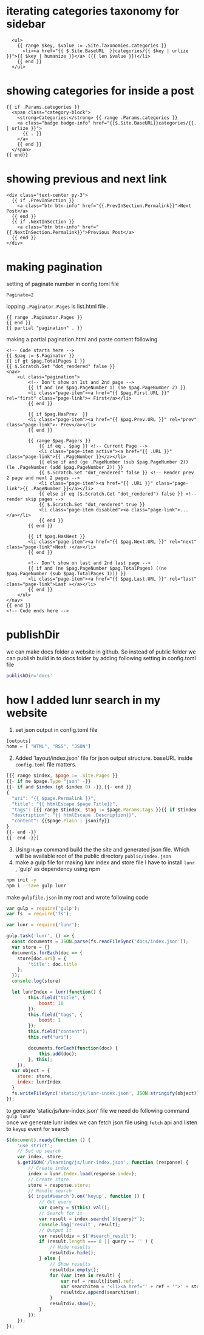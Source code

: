 # iterating categories taxonomy for sidebar

~~~go-html-template
  <ul>
    {{ range $key, $value := .Site.Taxonomies.categories }}
      <li><a href="{{ $.Site.BaseURL  }}categories/{{ $key | urlize  }}">{{ $key | humanize }}</a> ({{ len $value }})</li>
    {{ end }}
  </ul>
~~~

# showing categories for inside a post

~~~go-html-template
{{ if .Params.categories }}
  <span class="category-block">
    <strong>Categories:</strong> {{ range .Params.categories }}
    <a class="badge badge-info" href="{{$.Site.BaseURL}}categories/{{. | urlize }}">
      {{ . }}
    </a>
    {{ end }}
  </span>
{{ end}}
~~~

# showing previous and next link

~~~go-html-template
<div class="text-center py-3">
  {{ if .PrevInSection }}
    <a class="btn btn-info" href="{{.PrevInSection.Permalink}}">Next Post</a>
  {{ end }}
  {{ if .NextInSection }}
    <a class="btn btn-info" href="{{.NextInSection.Permalink}}">Previous Post</a>
  {{ end }}
</div>
~~~

# making pagination 
setting of paginate number in config.toml file 
~~~go-html-template
Paginate=2
~~~    

lopping `.Paginator.Pages` is list.html file .     

~~~go-html-template
{{ range .Paginator.Pages }}
{{ end }}
{{ partial "pagination" . }}
~~~    

making a partial pagination.html and paste content following          
~~~go-html-template
<!-- Code starts here -->
{{ $pag := $.Paginator }}
{{ if gt $pag.TotalPages 1 }}
{{ $.Scratch.Set "dot_rendered" false }}
<nav>
    <ul class="pagination">
        <!-- Don't show on 1st and 2nd page -->
        {{ if and (ne $pag.PageNumber 1) (ne $pag.PageNumber 2) }}
        <li class="page-item"><a href="{{ $pag.First.URL }}" rel="first" class="page-link">« First</a></li>
        {{ end }}

        {{ if $pag.HasPrev  }}
        <li class="page-item"><a href="{{ $pag.Prev.URL }}" rel="prev" class="page-link">‹ Prev</a></li>
        {{ end }}

        {{ range $pag.Pagers }}
            {{ if eq . $pag }} <!-- Current Page -->
            <li class="page-item active"><a href="{{ .URL }}" class="page-link">{{ .PageNumber }}</a></li>
            {{ else if and (ge .PageNumber (sub $pag.PageNumber 2)) (le .PageNumber (add $pag.PageNumber 2)) }}
            {{ $.Scratch.Set "dot_rendered" false }} <!-- Render prev 2 page and next 2 pages -->
            <li class="page-item"><a href="{{ .URL }}" class="page-link">{{ .PageNumber }}</a></li>
            {{ else if eq ($.Scratch.Get "dot_rendered") false }} <!-- render skip pages -->
            {{ $.Scratch.Set "dot_rendered" true }}
            <li class="page-item disabled"><a class="page-link">...</a></li>
            {{ end }}
        {{ end }}

        {{ if $pag.HasNext }}
        <li class="page-item"><a href="{{ $pag.Next.URL }}" rel="next" class="page-link">Next ›</a></li>
        {{ end }}

        <!-- Don't show on last and 2nd last page -->
        {{ if and (ne $pag.PageNumber $pag.TotalPages) ((ne $pag.PageNumber (sub $pag.TotalPages 1))) }}
        <li class="page-item"><a href="{{ $pag.Last.URL }}" rel="last" class="page-link">Last »</a></li>
        {{ end }}
    </ul>
</nav>
{{ end }}
<!-- Code ends here -->
~~~    

# publishDir 
we can make docs folder a website in github. So instead of public folder we can publish build in to docs folder by adding following setting in config.toml file 
~~~bash
publishDir='docs'
~~~

# how I added lunr search in my website 

1. set json output in config.toml file 
~~~js
[outputs]
home = [ "HTML", "RSS", "JSON"]
~~~

2. Added 'layout/index.json' file for json output structure. baseURL inside `config.toml` file matters.    

~~~js
[{{ range $index, $page := .Site.Pages }}
{{- if ne $page.Type "json" -}}
{{- if and $index (gt $index 0) -}},{{- end }}
{
  "uri": "{{ $page.Permalink }}",
  "title": "{{ htmlEscape $page.Title}}",
  "tags": [{{ range $tindex, $tag := $page.Params.tags }}{{ if $tindex }}, {{ end }}"{{ $tag| htmlEscape }}"{{ end }}],
  "description": "{{ htmlEscape .Description}}",
  "content": {{$page.Plain | jsonify}}
}
{{- end -}}
{{- end -}}]
~~~

3. Using `Hugo` command build the the site and generated json file. Which will be available root of the public directory `public/index.json`
4. make a gulp file for making lunr index and store file 
I have to install `lunr` , 'gulp' as dependency using npm  
~~~bash
npm init -y
npm i --save gulp lunr
~~~

make `gulpfile.json`  in my root and wrote following code 

~~~js
var gulp = require('gulp');
var fs  = require('fs');

var lunr = require('lunr');

gulp.task('lunr', () => {
  const documents = JSON.parse(fs.readFileSync('docs/index.json'));
  var store = {}
  documents.forEach(doc => {
    store[doc.uri] = {
        'title': doc.title
    };
  });
  console.log(store)

  let lunrIndex = lunr(function() {
        this.field("title", {
            boost: 10
        });
        this.field("tags", {
            boost: 1
        });
        this.field("content");
        this.ref("uri");

        documents.forEach(function(doc) {
            this.add(doc);
        }, this);
    });
  var object = {
    store: store,
    index: lunrIndex
  }
  fs.writeFileSync('static/js/lunr-index.json', JSON.stringify(object));
});
~~~

to generate 'static/js/lunr-index.json' file we need do following command `gulp lunr`     
once we generate lunr index we can fetch json file using `fetch` api and listen to `keyup` event for search 

~~~js
$(document).ready(function () {
    'use strict';
    // Set up search
    var index, store;
    $.getJSON('/learning/js/lunr-index.json', function (response) {
        // Create index
        index = lunr.Index.load(response.index);
        // Create store
        store = response.store;
        // Handle search
        $('input#search').on('keyup', function () {
            // Get query
            var query = $(this).val();
            // Search for it
            var result = index.search(`${query}*`);
            console.log('result', result);
            // Output it
            var resultdiv = $('#search_result');
            if (result.length === 0 || query == '' ) {
                // Hide results
                resultdiv.hide();
            } else {
                // Show results
                resultdiv.empty();
                for (var item in result) {
                    var ref = result[item].ref;
                    var searchitem = '<li><a href="' + ref + '">' + store[ref].title + '</a></li>';
                    resultdiv.append(searchitem);
                }
                resultdiv.show();
            }
        });
    });
}); 

~~~








